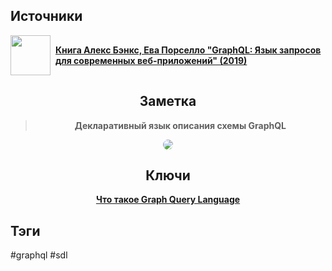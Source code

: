 <h2 align="left">Источники</h2>
<div style="text-align: left">
  <ul style="list-style-type: none; padding: 0">
    <li style="display: flex; align-items: center">
      <img
        style="margin-right: 8px; width: 64px; height: 64px; object-fit: cover"
        src="https://www.litres.ru/pub/c/cover/64085636.jpg"
      />
      <strong><a href="https://vk.com/wall-105439414_390">Книга Алекс Бэнкс, Ева Порселло "GraphQL: Язык запросов для современных веб-приложений" (2019)</a></strong>
    </li>
  </ul>
</div>
<h2 align="center">Заметка</h2>
<blockquote align="center">
	<strong><p>Декларативный язык описания схемы GraphQL</p></strong>
</blockquote>
<center>
	<img style="border-radius: 8px;" src="https://psv4.userapi.com/c909228/u542439242/docs/d38/95ddf40889b3/GraphQL-SDL-ReplIT.png?extra=TpQOX-qd8wpbA1QzCnX6iSBmmhANtz-9VWrnJidyOReJXGXripUAJ2WOoBIQZDcglK1JI784TcbktrqCp64HzfaYIWT3sCBgu4G4buz6lRGgUvRlSdHr2Poxpd6ibcNBogg0tZus8SYOp5cVKZ5Fu075oTQ" />
</center>
<h2 align="center">Ключи</h2>
<div style="display: flex; align-items: flex-start;">
  <ul style="list-style-type: none; margin: 0; padding: 0; text-align: center; flex-grow: 1;">
    <li><strong><a href="obsidian://open?file=GraphQL/Что такое Graph Query Language">Что такое Graph Query Language</a></strong></li>
  </ul>
</div>
<h2 align="left">Тэги</h2>
#graphql #sdl 